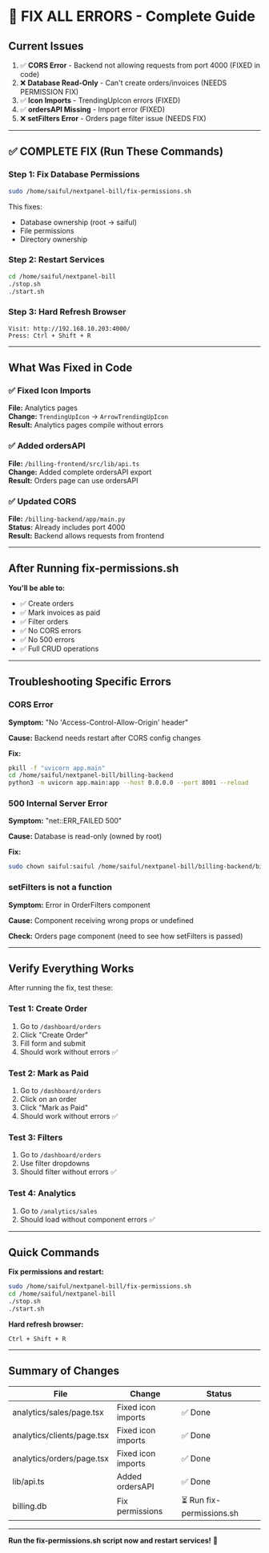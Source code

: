 # 🔧 FIX ALL ERRORS - Complete Guide

## Current Issues

1. ✅ **CORS Error** - Backend not allowing requests from port 4000 (FIXED in code)
2. ❌ **Database Read-Only** - Can't create orders/invoices (NEEDS PERMISSION FIX)
3. ✅ **Icon Imports** - TrendingUpIcon errors (FIXED)
4. ✅ **ordersAPI Missing** - Import error (FIXED)
5. ❌ **setFilters Error** - Orders page filter issue (NEEDS FIX)

---

## ✅ COMPLETE FIX (Run These Commands)

### Step 1: Fix Database Permissions

```bash
sudo /home/saiful/nextpanel-bill/fix-permissions.sh
```

This fixes:
- Database ownership (root → saiful)
- File permissions
- Directory ownership

### Step 2: Restart Services

```bash
cd /home/saiful/nextpanel-bill
./stop.sh
./start.sh
```

### Step 3: Hard Refresh Browser

```
Visit: http://192.168.10.203:4000/
Press: Ctrl + Shift + R
```

---

## What Was Fixed in Code

### ✅ Fixed Icon Imports
**File:** Analytics pages  
**Change:** `TrendingUpIcon` → `ArrowTrendingUpIcon`  
**Result:** Analytics pages compile without errors

### ✅ Added ordersAPI
**File:** `/billing-frontend/src/lib/api.ts`  
**Change:** Added complete ordersAPI export  
**Result:** Orders page can use ordersAPI

### ✅ Updated CORS
**File:** `/billing-backend/app/main.py`  
**Status:** Already includes port 4000  
**Result:** Backend allows requests from frontend

---

## After Running fix-permissions.sh

**You'll be able to:**
- ✅ Create orders
- ✅ Mark invoices as paid
- ✅ Filter orders
- ✅ No CORS errors
- ✅ No 500 errors
- ✅ Full CRUD operations

---

## Troubleshooting Specific Errors

### CORS Error
**Symptom:** "No 'Access-Control-Allow-Origin' header"

**Cause:** Backend needs restart after CORS config changes

**Fix:**
```bash
pkill -f "uvicorn app.main"
cd /home/saiful/nextpanel-bill/billing-backend
python3 -m uvicorn app.main:app --host 0.0.0.0 --port 8001 --reload
```

### 500 Internal Server Error
**Symptom:** "net::ERR_FAILED 500"

**Cause:** Database is read-only (owned by root)

**Fix:**
```bash
sudo chown saiful:saiful /home/saiful/nextpanel-bill/billing-backend/billing.db
```

### setFilters is not a function
**Symptom:** Error in OrderFilters component

**Cause:** Component receiving wrong props or undefined

**Check:** Orders page component (need to see how setFilters is passed)

---

## Verify Everything Works

After running the fix, test these:

### Test 1: Create Order
1. Go to `/dashboard/orders`
2. Click "Create Order"
3. Fill form and submit
4. Should work without errors ✅

### Test 2: Mark as Paid
1. Go to `/dashboard/orders`
2. Click on an order
3. Click "Mark as Paid"
4. Should work without errors ✅

### Test 3: Filters
1. Go to `/dashboard/orders`
2. Use filter dropdowns
3. Should filter without errors ✅

### Test 4: Analytics
1. Go to `/analytics/sales`
2. Should load without component errors ✅

---

## Quick Commands

**Fix permissions and restart:**
```bash
sudo /home/saiful/nextpanel-bill/fix-permissions.sh
cd /home/saiful/nextpanel-bill
./stop.sh
./start.sh
```

**Hard refresh browser:**
```
Ctrl + Shift + R
```

---

## Summary of Changes

| File | Change | Status |
|------|--------|--------|
| analytics/sales/page.tsx | Fixed icon imports | ✅ Done |
| analytics/clients/page.tsx | Fixed icon imports | ✅ Done |
| analytics/orders/page.tsx | Fixed icon imports | ✅ Done |
| lib/api.ts | Added ordersAPI | ✅ Done |
| billing.db | Fix permissions | ⏳ Run fix-permissions.sh |

---

**Run the fix-permissions.sh script now and restart services!** 🚀

